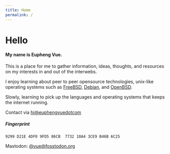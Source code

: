 ```yaml
---
title: Home
permalink: /
---
```


# Hello

#### My name is Eupheng Vue.

This is a place for me to gather information, ideas, thoughts, and resources on my interests in and out of the interwebs.

I enjoy learning about peer to peer opensource technologies, unix-like operating systems such as [FreeBSD](https://freebsd.org), [Debian](https://debian.org), and [OpenBSD](https://openbsd.org).

Slowly, learning to pick up the languages and operating systems that keeps the internet running.

Contact via [hi@euphengvuedotcom](mailto:hi@euphengvue.com)

##### Fingerprint
````
9299 D21E 4DF0 9FD5 86CB  7732 10A4 3CE9 B46B 6C25

````

Mastodon: [@vue@fosstodon.org](https://fosstodon.org/@vue)
